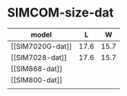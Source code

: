 
# SIMCOM-size-dat

| model            | L    | W    |
| ---------------- | ---- | ---- |
| [[SIM7020G-dat]] | 17.6 | 15.7 |
| [[SIM7028-dat]]  | 17.6 | 15.7 |
| [[SIM868-dat]]   |      |      |
|   [[SIM800-dat]]               |      |      |
|                  |      |      |